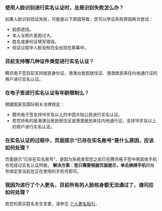 ### 使用人脸识别进行实名认证时，总是识别失败怎么办？
如果人脸识别验证失败，可能是以下原因导致，您可以参见失败原因再次尝试：
- 脸部遮挡。
- 本人与照片差距过大。
- 姓名或身份证填写错误。
- 验证过程中人脸没有完全出现在屏幕中。

### 目前支持哪几种证件类型进行实名认证？
腾讯电子签目前支持居民身份证、港澳台居民居住证、港澳居民来往内地通行证的用户进行实名认证。

### 在电子签进行实名认证有年龄限制么？
根据国家及国际相关法律规定：
- 腾讯电子签支持16岁及以上的中国大陆公民进行实名认证。
- 若您持有的是港澳台居民居住证或港澳居民来往内地通行证，支持18岁及以上的用户进行实名认证。

### 在实名认证的过程中，页面提示“已存在实名账号”是什么原因，应该如何处理？
页面提示“已存在实名账号”，是因为系统发现您之前已在腾讯电子签中用其他手机号完成过实名认证所致。
**解决方案：**您只需要根据页面提示，单击**换绑手机**将账号绑定至当前您正在使用的手机号即可。

### 我因为进行了个人更名，目前所有的人脸核身都无法通过了，请问应如何处理？
若您的真实姓名发生变更，请参见 [个人更名指引](https://cloud.tencent.com/document/product/1323/94117)。

